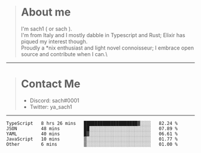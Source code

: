 ># About me
>I'm sach1 ( or sach ).\
>I'm from Italy and I mostly dabble in Typescript and Rust; Elixir has piqued my interest though.\
> Proudly a *nix enthusiast and light novel connoisseur; I embrace open source and contribute when I can.\
---
># Contact Me
>- Discord: sach#0001
>- Twitter: ya_sach1

---
<!--START_SECTION:waka-->
```text
TypeScript   8 hrs 26 mins   ████████████████████▓░░░░   82.24 % 
JSON         48 mins         ██░░░░░░░░░░░░░░░░░░░░░░░   07.89 % 
YAML         40 mins         █▓░░░░░░░░░░░░░░░░░░░░░░░   06.61 % 
JavaScript   10 mins         ▒░░░░░░░░░░░░░░░░░░░░░░░░   01.77 % 
Other        6 mins          ▒░░░░░░░░░░░░░░░░░░░░░░░░   01.00 % 
```
<!--END_SECTION:waka-->
